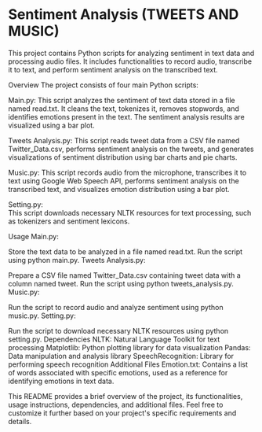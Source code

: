 
# Sentiment Analysis (TWEETS AND MUSIC)
This project contains Python scripts for analyzing sentiment in text data and processing audio files. It includes functionalities to record audio, transcribe it to text, and perform sentiment analysis on the transcribed text.

 Overview
The project consists of four main Python scripts:

 Main.py: 
This script analyzes the sentiment of text data stored in a file named read.txt. It cleans the text, tokenizes it, removes stopwords, and identifies emotions present in the text. The sentiment analysis results are visualized using a bar plot.

 Tweets Analysis.py:
This script reads tweet data from a CSV file named Twitter_Data.csv, performs sentiment analysis on the tweets, and generates visualizations of sentiment distribution using bar charts and pie charts.

 Music.py:
This script records audio from the microphone, transcribes it to text using Google Web Speech API, performs sentiment analysis on the transcribed text, and visualizes emotion distribution using a bar plot.

 Setting.py:  
This script downloads necessary NLTK resources for text processing, such as tokenizers and sentiment lexicons.

Usage
Main.py:

Store the text data to be analyzed in a file named read.txt.
Run the script using python main.py.
Tweets Analysis.py:

Prepare a CSV file named Twitter_Data.csv containing tweet data with a column named tweet.
Run the script using python tweets_analysis.py.
Music.py:

Run the script to record audio and analyze sentiment using python music.py.
Setting.py:

Run the script to download necessary NLTK resources using python setting.py.
Dependencies
 NLTK: Natural Language Toolkit for text processing
 Matplotlib: Python plotting library for data visualization
 Pandas: Data manipulation and analysis library
 SpeechRecognition: Library for performing speech recognition
Additional Files
 Emotion.txt: Contains a list of words associated with specific emotions, used as a reference for identifying emotions in text data.


This README provides a brief overview of the project, its functionalities, usage instructions, dependencies, and additional files. Feel free to customize it further based on your project's specific requirements and details.

